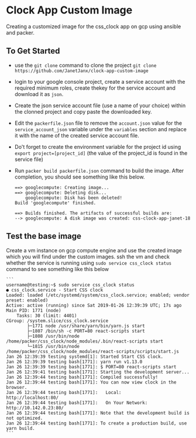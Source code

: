 # Clock App Custom Image
Creating a customized image for the css_clock app on gcp using ansible and packer.

## To Get Started
- use the `git clone` command to clone the project
`git clone https://github.com/JanetJanx/clock-app-custom-image`

- login to your google console project, create a service account with the required minimum roles,
create thekey for the service account and download it as `json`.

- Create the json service account file (use a name of your choice) within the clonned project
and copy paste the downloaded key.

- Edit the `packerfile.json` file to remove the `account.json` value for the
`service_account_json` variable under the `variables` section and replace it with the name of
the created service account file.

- Do't forget to create the environment variable for the project id using
`export project=[project_id]` (the value of the project_id is found in the service file)

- Run `packer build packerfile.json` command to build the image. After completion, you should
see something like this below.
    ```
    ==> googlecompute: Creating image...
    ==> googlecompute: Deleting disk...
        googlecompute: Disk has been deleted!
    Build 'googlecompute' finished.

    ==> Builds finished. The artifacts of successful builds are:
    --> googlecompute: A disk image was created: css-clock-app-janet-18
    ```

## Test the base image
Create a vm instance on gcp compute engine and use the created image which you will find under the
custom images. ssh the vm and check whether the service is running using `sudo service css_clock status`
command to see something like this below

    ```
    username@testing:~$ sudo service css_clock status
    ● css_clock.service - Start CSS clock
    Loaded: loaded (/etc/systemd/system/css_clock.service; enabled; vendor preset: enabled)
    Active: active (running) since Sat 2019-01-26 12:39:39 UTC; 17s ago
    Main PID: 1771 (node)
        Tasks: 30 (limit: 4401)
    CGroup: /system.slice/css_clock.service
            ├─1771 node /usr/share/yarn/bin/yarn.js start
            ├─1807 /bin/sh -c PORT=80 react-scripts start
            ├─1808 /usr/bin/node /home/packer/css_clock/node_modules/.bin/react-scripts start
            └─1815 /usr/bin/node /home/packer/css_clock/node_modules/react-scripts/scripts/start.js
    Jan 26 12:39:39 testing systemd[1]: Started Start CSS clock.
    Jan 26 12:39:39 testing bash[1771]: yarn run v1.13.0
    Jan 26 12:39:39 testing bash[1771]: $ PORT=80 react-scripts start
    Jan 26 12:39:41 testing bash[1771]: Starting the development server...
    Jan 26 12:39:44 testing bash[1771]: Compiled successfully!
    Jan 26 12:39:44 testing bash[1771]: You can now view clock in the browser.
    Jan 26 12:39:44 testing bash[1771]:   Local:            http://localhost:80/
    Jan 26 12:39:44 testing bash[1771]:   On Your Network:  http://10.142.0.23:80/
    Jan 26 12:39:44 testing bash[1771]: Note that the development build is not optimized.
    Jan 26 12:39:44 testing bash[1771]: To create a production build, use yarn build.
    ```